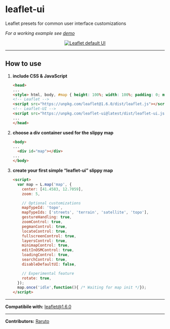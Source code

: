# leaflet-ui

Leaflet presets for common user interface customizations

_For a working example see [demo](https://raruto.github.io/leaflet-ui/examples/leaflet-ui.html)_

<p align="center">
    <a href="https://raruto.github.io/leaflet-ui/examples/leaflet-ui.html"><img src="https://raruto.github.io/img/leaflet-ui.png" alt="Leaflet default UI" /></a>
</p>


* * *

## How to use

1.  **include CSS & JavaScript**
    ```html
    <head>
    ...
    <style> html, body, #map { height: 100%; width: 100%; padding: 0; margin: 0; } </style>
    <!-- Leaflet -->
    <script src="https://unpkg.com/leaflet@1.6.0/dist/leaflet.js"></script>
    <!-- Leaflet-UI -->
    <script src="https://unpkg.com/leaflet-ui@latest/dist/leaflet-ui.js"></script>
    ...
    </head>
    ```
2.  **choose a div container used for the slippy map**
    ```html
    <body>
    ...
      <div id="map"></div>
    ...
    </body>
    ```
3.  **create your first simple “leaflet-ui” slippy map**
    ```html
    <script>
      var map = L.map('map', {
        center: [41.4583, 12.7059],
        zoom: 5,

        // Optional customizations
        mapTypeId: 'topo',
        mapTypeIds: ['streets', 'terrain', 'satellite', 'topo'],
        gestureHandling: true,
        zoomControl: true,
        pegmanControl: true,
        locateControl: true,
        fullscreenControl: true,
        layersControl: true,
        minimapControl: true,
        editInOSMControl: true,
        loadingControl: true,
        searchControl: true,
        disableDefaultUI: false,

        // Experimental feature
        rotate: true,
      });
      map.once('idle',function(){ /* Waiting for map init */});
    </script>
    ```

* * *

**Compatibile with:** leaflet@1.6.0

* * *

**Contributors:** [Raruto](https://github.com/Raruto/leaflet-ui)
